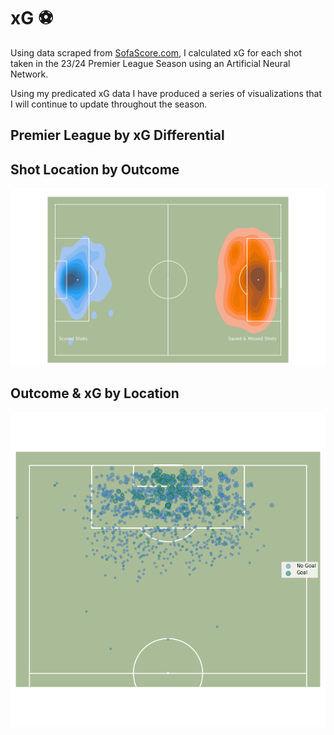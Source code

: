 # xG ⚽️
Using data scraped from [SofaScore.com](SofaScore.com), I calculated xG for each shot taken in the 23/24 Premier League Season using an Artificial Neural Network. 

Using my predicated xG data I have produced a series of visualizations that I will continue to update throughout the season.

## Premier League by xG Differential
[](assets/xG_table.md)

## Shot Location by Outcome
![](assets/shotmap.png)

## Outcome & xG by Location
![](assets/xg_map.png)
